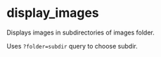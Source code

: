 # display\_images

Displays images in subdirectories of images folder.

Uses `?folder=subdir` query to choose subdir.

